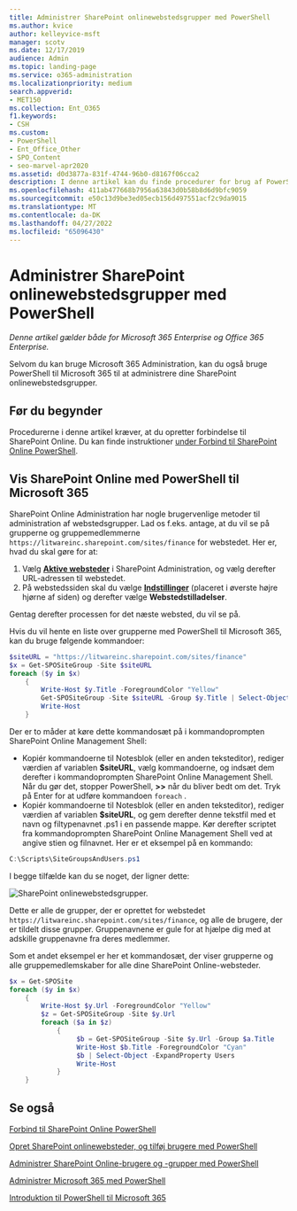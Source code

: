```yaml
---
title: Administrer SharePoint onlinewebstedsgrupper med PowerShell
ms.author: kvice
author: kelleyvice-msft
manager: scotv
ms.date: 12/17/2019
audience: Admin
ms.topic: landing-page
ms.service: o365-administration
ms.localizationpriority: medium
search.appverid:
- MET150
ms.collection: Ent_O365
f1.keywords:
- CSH
ms.custom:
- PowerShell
- Ent_Office_Other
- SPO_Content
- seo-marvel-apr2020
ms.assetid: d0d3877a-831f-4744-96b0-d8167f06cca2
description: I denne artikel kan du finde procedurer for brug af PowerShell til Microsoft 365 til at administrere SharePoint onlinewebstedsgrupper.
ms.openlocfilehash: 411ab477668b7956a63843d0b58b8d6d9bfc9059
ms.sourcegitcommit: e50c13d9be3ed05ecb156d497551acf2c9da9015
ms.translationtype: MT
ms.contentlocale: da-DK
ms.lasthandoff: 04/27/2022
ms.locfileid: "65096430"
---
```

# <a name="manage-sharepoint-online-site-groups-with-powershell"></a>Administrer SharePoint onlinewebstedsgrupper med PowerShell

*Denne artikel gælder både for Microsoft 365 Enterprise og Office 365 Enterprise.*

Selvom du kan bruge Microsoft 365 Administration, kan du også bruge PowerShell til Microsoft 365 til at administrere dine SharePoint onlinewebstedsgrupper.

## <a name="before-you-begin"></a>Før du begynder

Procedurerne i denne artikel kræver, at du opretter forbindelse til SharePoint Online. Du kan finde instruktioner [under Forbind til SharePoint Online PowerShell](/powershell/sharepoint/sharepoint-online/connect-sharepoint-online).

## <a name="view-sharepoint-online-with-powershell-for-microsoft-365"></a>Vis SharePoint Online med PowerShell til Microsoft 365

SharePoint Online Administration har nogle brugervenlige metoder til administration af webstedsgrupper. Lad os f.eks. antage, at du vil se på grupperne og gruppemedlemmerne `https://litwareinc.sharepoint.com/sites/finance` for webstedet. Her er, hvad du skal gøre for at:

1. Vælg <a href="https://go.microsoft.com/fwlink/?linkid=2185220" target="_blank">**Aktive websteder**</a> i SharePoint Administration, og vælg derefter URL-adressen til webstedet.
2. På webstedssiden skal du vælge <a href="https://go.microsoft.com/fwlink/?linkid=2185072" target="_blank">**Indstillinger**</a> (placeret i øverste højre hjørne af siden) og derefter vælge **Webstedstilladelser**.

Gentag derefter processen for det næste websted, du vil se på.

Hvis du vil hente en liste over grupperne med PowerShell til Microsoft 365, kan du bruge følgende kommandoer:

```powershell
$siteURL = "https://litwareinc.sharepoint.com/sites/finance"
$x = Get-SPOSiteGroup -Site $siteURL
foreach ($y in $x)
    {
        Write-Host $y.Title -ForegroundColor "Yellow"
        Get-SPOSiteGroup -Site $siteURL -Group $y.Title | Select-Object -ExpandProperty Users
        Write-Host
    }
```

Der er to måder at køre dette kommandosæt på i kommandoprompten SharePoint Online Management Shell:

- Kopiér kommandoerne til Notesblok (eller en anden teksteditor), rediger værdien af variablen **$siteURL**, vælg kommandoerne, og indsæt dem derefter i kommandoprompten SharePoint Online Management Shell. Når du gør det, stopper PowerShell, **>>** når du bliver bedt om det. Tryk på Enter for at udføre kommandoen `foreach` .<br/>
- Kopiér kommandoerne til Notesblok (eller en anden teksteditor), rediger værdien af variablen **$siteURL**, og gem derefter denne tekstfil med et navn og filtypenavnet .ps1 i en passende mappe. Kør derefter scriptet fra kommandoprompten SharePoint Online Management Shell ved at angive stien og filnavnet. Her er et eksempel på en kommando:

```powershell
C:\Scripts\SiteGroupsAndUsers.ps1
```

I begge tilfælde kan du se noget, der ligner dette:

![SharePoint onlinewebstedsgrupper.](../media/SPO-site-groups.png)

Dette er alle de grupper, der er oprettet for webstedet `https://litwareinc.sharepoint.com/sites/finance`, og alle de brugere, der er tildelt disse grupper. Gruppenavnene er gule for at hjælpe dig med at adskille gruppenavne fra deres medlemmer.

Som et andet eksempel er her et kommandosæt, der viser grupperne og alle gruppemedlemskaber for alle dine SharePoint Online-websteder.

```powershell
$x = Get-SPOSite
foreach ($y in $x)
    {
        Write-Host $y.Url -ForegroundColor "Yellow"
        $z = Get-SPOSiteGroup -Site $y.Url
        foreach ($a in $z)
            {
                 $b = Get-SPOSiteGroup -Site $y.Url -Group $a.Title
                 Write-Host $b.Title -ForegroundColor "Cyan"
                 $b | Select-Object -ExpandProperty Users
                 Write-Host
            }
    }
```

## <a name="see-also"></a>Se også

[Forbind til SharePoint Online PowerShell](/powershell/sharepoint/sharepoint-online/connect-sharepoint-online)

[Opret SharePoint onlinewebsteder, og tilføj brugere med PowerShell](create-sharepoint-sites-and-add-users-with-powershell.md)

[Administrer SharePoint Online-brugere og -grupper med PowerShell](manage-sharepoint-users-and-groups-with-powershell.md)

[Administrer Microsoft 365 med PowerShell](manage-microsoft-365-with-microsoft-365-powershell.md)

[Introduktion til PowerShell til Microsoft 365](getting-started-with-microsoft-365-powershell.md)
